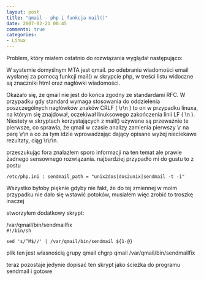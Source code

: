 ```yaml
---
layout: post
title: "qmail - php i funkcja mail()"
date: 2007-02-21 00:45
comments: true
categories:
- Linux
---
```

<p>Problem, który miałem ostatnio do rozwiązania wyglądał następująco:</p>
<p>W systemie domyślnym MTA jest qmail. po odebraniu wiadomości email wysłanej za pomocą funkcji mail() w skrypcie php, w treści listu widoczne są znaczniki html oraz nagłówki wiadomości.</p>
<p>Okazało się, że qmail nie jest do końca zgodny ze standardami RFC. W przypadku gdy standard wymaga stosowania do oddzielenia poszczególnych nagłówków znaków CRLF ( \r\n ) to on w przypadku linuxa, na którym się znajdował, oczekiwał linuksowego zakończenia linii LF ( \n ). Niestety w skryptach korzystających z mail() używane są przeważnie te pierwsze, co sprawia, że qmail w czasie analizy zamienia pierwszy \r na parę \r\n a co za tym idzie wprowadzając dający opisane wyżej nieciekawe rezultaty, ciąg \r\r\n.</p>
<p>przeszukując fora znalazłem sporo informacji na ten temat ale prawie żadnego sensownego rozwiązania. najbardziej przypadło mi do gustu to z postu <a href="http://bugs.php.net/bug.php?id=15841"></a></p>
<p><code>/etc/php.ini : sendmail_path = "unix2dos|dos2unix|sendmail -t -i"</code></p>
<p>Wszystko byłoby pięknie gdyby nie fakt, że do tej zmiennej w moim przypadku nie dało się wstawić potoków, musiałem więc zrobić to troszkę inaczej</p>
<p>stworzyłem dodatkowy skrypt:</p>
<p>/var/qmail/bin/sendmailfix<br>
<code>#!/bin/sh<br>
sed 's/^M$//' | /var/qmail/bin/sendmail ${1-@}</code></p>
<p>plik ten jest własnością grupy qmail chgrp qmail /var/qmail/bin/sendmailfix</p>
<p>teraz pozostaje jedynie dopisać ten skrypt jako ścieżka do programu sendmail i gotowe</p>
		